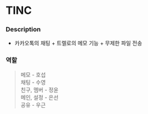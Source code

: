 # TINC

### Description

- 카카오톡의 채팅 + 트렐로의 메모 기능 + 무제한 파일 전송

### 역할

> 메모 - 호섭  
> 채팅 - 수영  
> 친구, 멤버 - 정윤  
> 메인, 설정 - 은선  
> 공유 - 우근
